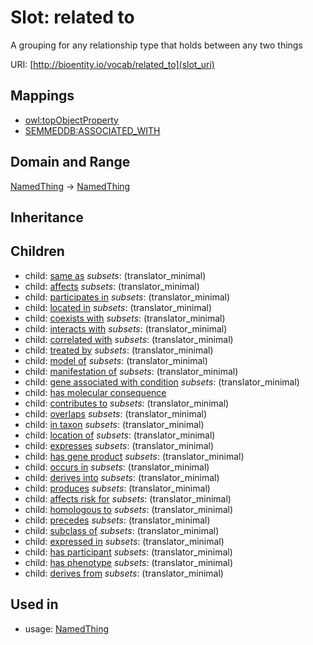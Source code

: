 # Slot: related to


A grouping for any relationship type that holds between any two things

URI: [http://bioentity.io/vocab/related_to](slot_uri)
## Mappings

 * [owl:topObjectProperty](http://purl.obolibrary.org/obo/owl_topObjectProperty)
 * [SEMMEDDB:ASSOCIATED_WITH](http://purl.obolibrary.org/obo/SEMMEDDB_ASSOCIATED_WITH)
## Domain and Range

[NamedThing](NamedThing.md) -> [NamedThing](NamedThing.md)
## Inheritance

## Children

 *  child: [same as](same_as.md) *subsets*: (translator_minimal)
 *  child: [affects](affects.md) *subsets*: (translator_minimal)
 *  child: [participates in](participates_in.md) *subsets*: (translator_minimal)
 *  child: [located in](located_in.md) *subsets*: (translator_minimal)
 *  child: [coexists with](coexists_with.md) *subsets*: (translator_minimal)
 *  child: [interacts with](interacts_with.md) *subsets*: (translator_minimal)
 *  child: [correlated with](correlated_with.md) *subsets*: (translator_minimal)
 *  child: [treated by](treated_by.md) *subsets*: (translator_minimal)
 *  child: [model of](model_of.md) *subsets*: (translator_minimal)
 *  child: [manifestation of](manifestation_of.md) *subsets*: (translator_minimal)
 *  child: [gene associated with condition](gene_associated_with_condition.md) *subsets*: (translator_minimal)
 *  child: [has molecular consequence](has_molecular_consequence.md)
 *  child: [contributes to](contributes_to.md) *subsets*: (translator_minimal)
 *  child: [overlaps](overlaps.md) *subsets*: (translator_minimal)
 *  child: [in taxon](in_taxon.md) *subsets*: (translator_minimal)
 *  child: [location of](location_of.md) *subsets*: (translator_minimal)
 *  child: [expresses](expresses.md) *subsets*: (translator_minimal)
 *  child: [has gene product](has_gene_product.md) *subsets*: (translator_minimal)
 *  child: [occurs in](occurs_in.md) *subsets*: (translator_minimal)
 *  child: [derives into](derives_into.md) *subsets*: (translator_minimal)
 *  child: [produces](produces.md) *subsets*: (translator_minimal)
 *  child: [affects risk for](affects_risk_for.md) *subsets*: (translator_minimal)
 *  child: [homologous to](homologous_to.md) *subsets*: (translator_minimal)
 *  child: [precedes](precedes.md) *subsets*: (translator_minimal)
 *  child: [subclass of](subclass_of.md) *subsets*: (translator_minimal)
 *  child: [expressed in](expressed_in.md) *subsets*: (translator_minimal)
 *  child: [has participant](has_participant.md) *subsets*: (translator_minimal)
 *  child: [has phenotype](has_phenotype.md) *subsets*: (translator_minimal)
 *  child: [derives from](derives_from.md) *subsets*: (translator_minimal)
## Used in

 *  usage: [NamedThing](NamedThing.md)
